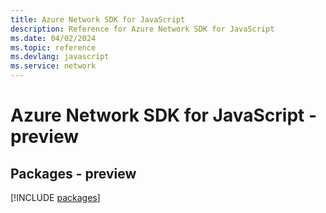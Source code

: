 ```yaml
---
title: Azure Network SDK for JavaScript
description: Reference for Azure Network SDK for JavaScript
ms.date: 04/02/2024
ms.topic: reference
ms.devlang: javascript
ms.service: network
---
```

# Azure Network SDK for JavaScript - preview
## Packages - preview
[!INCLUDE [packages](network-index.md)]